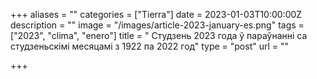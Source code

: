 +++
aliases = ""
categories = ["Tierra"]
date = 2023-01-03T10:00:00Z
description = ""
image = "/images/article-2023-january-es.png"
tags = ["2023", "clima", "enero"]
title = " Студзень 2023 года ў параўнанні са студзеньскімі месяцамі з 1922 па 2022 год"
type = "post"
url = ""

+++
